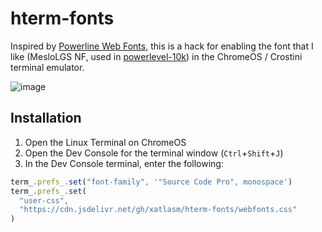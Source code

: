 # hterm-fonts

Inspired by [Powerline Web Fonts](https://github.com/wernight/powerline-web-fonts), this is a hack for enabling the font that I like (MesloLGS NF, used in [powerlevel-10k](https://github.com/romkatv/powerlevel10k)) in the ChromeOS / Crostini terminal emulator.

![image](https://user-images.githubusercontent.com/6387989/102071507-e58ebd00-3e43-11eb-9e5c-a86c0cbb053c.png)

## Installation

1. Open the Linux Terminal on ChromeOS
2. Open the Dev Console for the terminal window (`Ctrl`+`Shift`+`J`)
3. In the Dev Console terminal, enter the following:

```javascript
term_.prefs_.set("font-family", '"Source Code Pro", monospace')
term_.prefs_.set(
  "user-css",
  "https://cdn.jsdelivr.net/gh/xatlasm/hterm-fonts/webfonts.css"
)
```
